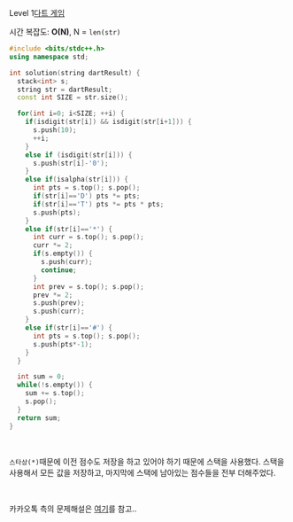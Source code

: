 Level 1[다트 게임](https://programmers.co.kr/learn/courses/30/lessons/17682)

시간 복잡도: **O(N)**, N = `len(str)`

```cpp
#include <bits/stdc++.h>
using namespace std;

int solution(string dartResult) {
  stack<int> s;
  string str = dartResult;
  const int SIZE = str.size();

  for(int i=0; i<SIZE; ++i) {
    if(isdigit(str[i]) && isdigit(str[i+1])) {
      s.push(10);
      ++i;
    } 
    else if (isdigit(str[i])) {
      s.push(str[i]-'0');
    } 
    else if(isalpha(str[i])) {
      int pts = s.top(); s.pop();
      if(str[i]=='D') pts *= pts;
      if(str[i]=='T') pts *= pts * pts;
      s.push(pts);
    } 
    else if(str[i]=='*') {
      int curr = s.top(); s.pop();
      curr *= 2;
      if(s.empty()) {
        s.push(curr);
        continue;
      }
      int prev = s.top(); s.pop();
      prev *= 2;
      s.push(prev);
      s.push(curr);
    } 
    else if(str[i]=='#') {
      int pts = s.top(); s.pop();
      s.push(pts*-1);
    }
  }

  int sum = 0;
  while(!s.empty()) {
    sum += s.top();
    s.pop();
  }
  return sum;
}
```

<br>

`스타상(*)`때문에 이전 점수도 저장을 하고 있어야 하기 때문에 스택을 사용했다. 스택을 사용해서 모든 값을 저장하고, 마지막에 스택에 남아있는 점수들을 전부 더해주었다.

<br>

카카오톡 측의 문제해설은 [여기](https://tech.kakao.com/2017/09/27/kakao-blind-recruitment-round-1/)를 참고..